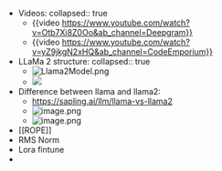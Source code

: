 - Videos:
  collapsed:: true
	- {{video https://www.youtube.com/watch?v=Otb7Xi8Z0Oo&ab_channel=Deepgram}}
	- {{video https://www.youtube.com/watch?v=yZ9jkgN2xHQ&ab_channel=CodeEmporium}}
- LLaMa 2 structure:
  collapsed:: true
	- ![Llama2Model.png](https://github.com/microsoft/Llama-2-Onnx/blob/main/Images/Llama2Model.png?raw=true)
	- ![](https://deepgram.com/_next/image?url=https%3A%2F%2Fwww.datocms-assets.com%2F96965%2F1692820584-1-llama-2-paper-explained.png&w=3840&q=75)
- Difference between llama and llama2:
	- https://sapling.ai/llm/llama-vs-llama2
	- ![image.png](../assets/image_1698902022118_0.png)
	- ![image.png](../assets/image_1698902267287_0.png)
- [[ROPE]]
- RMS Norm
- Lora fintune
-